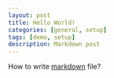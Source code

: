 ```yaml
---
layout: post
title: Hello World!
categories: [general, setup]
tags: [demo, setup]
description: Markdown post
---
```


How to write [markdown](https://github.com/adam-p/markdown-here/wiki/Markdown-Cheatsheet) file?
